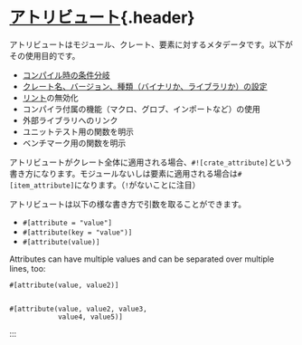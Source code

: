 # [アトリビュート](#アトリビュート){.header}

アトリビュートはモジュール、クレート、要素に対するメタデータです。以下がその使用目的です。

-   [コンパイル時の条件分岐](attribute/cfg.html)
-   [クレート名、バージョン、種類（バイナリか、ライブラリか）の設定](attribute/crate.html)
-   [リント](https://en.wikipedia.org/wiki/Lint_%28software%29)の無効化
-   コンパイラ付属の機能（マクロ、グロブ、インポートなど）の使用
-   外部ライブラリへのリンク
-   ユニットテスト用の関数を明示
-   ベンチマーク用の関数を明示

アトリビュートがクレート全体に適用される場合、`#![crate_attribute]`という書き方になります。モジュールないしは要素に適用される場合は`#[item_attribute]`になります。（`!`がないことに注目）

アトリビュートは以下の様な書き方で引数を取ることができます。

-   `#[attribute = "value"]`
-   `#[attribute(key = "value")]`
-   `#[attribute(value)]`

Attributes can have multiple values and can be separated over multiple
lines, too:

``` {.rust .ignore}
#[attribute(value, value2)]


#[attribute(value, value2, value3,
            value4, value5)]
```
:::

